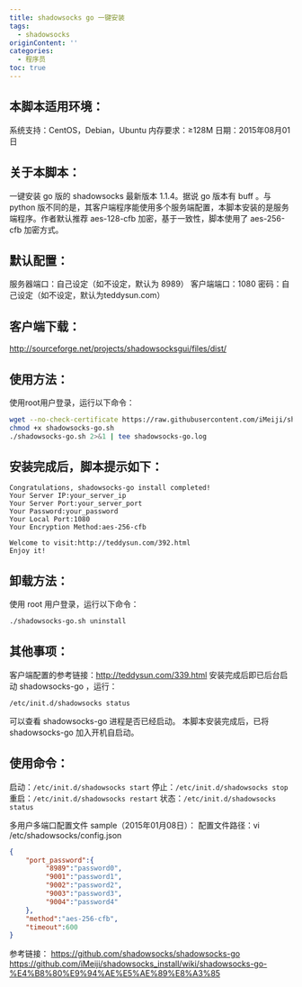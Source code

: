 ```yaml
---
title: shadowsocks go 一键安装
tags:
  - shadowsocks
originContent: ''
categories:
  - 程序员
toc: true
---
```


## 本脚本适用环境：
系统支持：CentOS，Debian，Ubuntu
内存要求：≥128M
日期：2015年08月01日

## 关于本脚本：
一键安装 go 版的 shadowsocks 最新版本 1.1.4。据说 go 版本有 buff 。与 python 版不同的是，其客户端程序能使用多个服务端配置，本脚本安装的是服务端程序。作者默认推荐 aes-128-cfb 加密，基于一致性，脚本使用了 aes-256-cfb 加密方式。

## 默认配置：
服务器端口：自己设定（如不设定，默认为 8989）
客户端端口：1080
密码：自己设定（如不设定，默认为teddysun.com）

## 客户端下载：
http://sourceforge.net/projects/shadowsocksgui/files/dist/

## 使用方法：
使用root用户登录，运行以下命令：

```bash
wget --no-check-certificate https://raw.githubusercontent.com/iMeiji/shadowsocks_install/master/shadowsocks-go.sh
chmod +x shadowsocks-go.sh
./shadowsocks-go.sh 2>&1 | tee shadowsocks-go.log
```

## 安装完成后，脚本提示如下：

```
Congratulations, shadowsocks-go install completed!
Your Server IP:your_server_ip
Your Server Port:your_server_port
Your Password:your_password
Your Local Port:1080
Your Encryption Method:aes-256-cfb

Welcome to visit:http://teddysun.com/392.html
Enjoy it!
```

## 卸载方法：

使用 root 用户登录，运行以下命令：

```bash
./shadowsocks-go.sh uninstall
```

## 其他事项：
客户端配置的参考链接：http://teddysun.com/339.html
安装完成后即已后台启动 shadowsocks-go ，运行：

```
/etc/init.d/shadowsocks status
```

可以查看 shadowsocks-go 进程是否已经启动。
本脚本安装完成后，已将 shadowsocks-go 加入开机自启动。

## 使用命令：
启动：`/etc/init.d/shadowsocks start`
停止：`/etc/init.d/shadowsocks stop`
重启：`/etc/init.d/shadowsocks restart`
状态：`/etc/init.d/shadowsocks status`

多用户多端口配置文件 sample（2015年01月08日）：
配置文件路径：vi /etc/shadowsocks/config.json

```json
{
    "port_password":{
         "8989":"password0",
         "9001":"password1",
         "9002":"password2",
         "9003":"password3",
         "9004":"password4"
    },
    "method":"aes-256-cfb",
    "timeout":600
}
```

参考链接：
https://github.com/shadowsocks/shadowsocks-go
https://github.com/iMeiji/shadowsocks_install/wiki/shadowsocks-go-%E4%B8%80%E9%94%AE%E5%AE%89%E8%A3%85